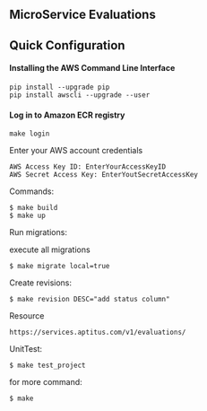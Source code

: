 MicroService Evaluations
-----------------

## Quick Configuration

#### Installing the AWS Command Line Interface

~~~~
pip install --upgrade pip
pip install awscli --upgrade --user
~~~~

#### Log in to Amazon ECR registry

~~~~
make login
~~~~

Enter your AWS account credentials

~~~~
AWS Access Key ID: EnterYourAccessKeyID
AWS Secret Access Key: EnterYoutSecretAccessKey
~~~~

Commands:

~~~~
$ make build
$ make up
~~~~

Run migrations:

execute all migrations

~~~~
$ make migrate local=true
~~~~

Create revisions:

~~~~
$ make revision DESC="add status column"
~~~~

Resource

~~~~
https://services.aptitus.com/v1/evaluations/
~~~~

UnitTest:

~~~~
$ make test_project
~~~~

for more command:

~~~~
$ make
~~~~
